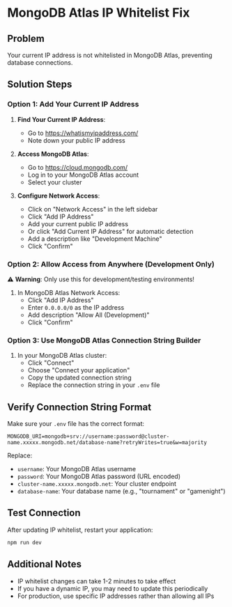 # MongoDB Atlas IP Whitelist Fix

## Problem
Your current IP address is not whitelisted in MongoDB Atlas, preventing database connections.

## Solution Steps

### Option 1: Add Your Current IP Address
1. **Find Your Current IP Address**:
   - Go to https://whatismyipaddress.com/
   - Note down your public IP address

2. **Access MongoDB Atlas**:
   - Go to https://cloud.mongodb.com/
   - Log in to your MongoDB Atlas account
   - Select your cluster

3. **Configure Network Access**:
   - Click on "Network Access" in the left sidebar
   - Click "Add IP Address"
   - Add your current public IP address
   - Or click "Add Current IP Address" for automatic detection
   - Add a description like "Development Machine"
   - Click "Confirm"

### Option 2: Allow Access from Anywhere (Development Only)
⚠️ **Warning**: Only use this for development/testing environments!

1. In MongoDB Atlas Network Access:
   - Click "Add IP Address"
   - Enter `0.0.0.0/0` as the IP address
   - Add description "Allow All (Development)"
   - Click "Confirm"

### Option 3: Use MongoDB Atlas Connection String Builder
1. In your MongoDB Atlas cluster:
   - Click "Connect"
   - Choose "Connect your application"
   - Copy the updated connection string
   - Replace the connection string in your `.env` file

## Verify Connection String Format
Make sure your `.env` file has the correct format:

```
MONGODB_URI=mongodb+srv://username:password@cluster-name.xxxxx.mongodb.net/database-name?retryWrites=true&w=majority
```

Replace:
- `username`: Your MongoDB Atlas username
- `password`: Your MongoDB Atlas password (URL encoded)
- `cluster-name.xxxxx.mongodb.net`: Your cluster endpoint
- `database-name`: Your database name (e.g., "tournament" or "gamenight")

## Test Connection
After updating IP whitelist, restart your application:
```bash
npm run dev
```

## Additional Notes
- IP whitelist changes can take 1-2 minutes to take effect
- If you have a dynamic IP, you may need to update this periodically
- For production, use specific IP addresses rather than allowing all IPs
